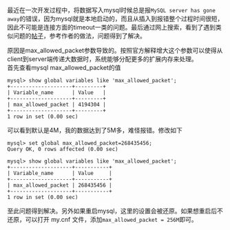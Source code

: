 ﻿最近在一次开发过程中，将数据写入mysql时候总是报```MySQL server has gone away```的错误，因为mysql就是本地启动的，而且从插入到报错整个过程时间很短，因此不可能是连接方面的timeout一类的问题。最后通过网上搜索，看到了遇到类似问题的[帖子](http://blog.csdn.net/fdipzone/article/details/51974165)，参考作者的做法，问题得到了解决。   
 <!--more-->  
原因是max_allowed_packet参数导致的。按照官方解释增大这个参数可以使得从client到server端传递大数据时，系统能够分配更多的扩展内存来处理。   
首先查看mysql max_allowed_packet的值
```
mysql> show global variables like 'max_allowed_packet';
+--------------------+---------+
| Variable_name      | Value   |
+--------------------+---------+
| max_allowed_packet | 4194304 |
+--------------------+---------+
1 row in set (0.00 sec)
```
可以看到默认是4M，我的数据达到了5M多，难怪报错。修改如下
```
mysql> set global max_allowed_packet=268435456;
Query OK, 0 rows affected (0.00 sec)

mysql> show global variables like 'max_allowed_packet';
+--------------------+-----------+
| Variable_name      | Value     |
+--------------------+-----------+
| max_allowed_packet | 268435456 |
+--------------------+-----------+
1 row in set (0.00 sec)
```
至此问题得到解决。另外如果重启mysql，这里的设置会被还原。如果想重启后不还原，可以打开 my.cnf 文件，添加```max_allowed_packet = 256M```即可。
